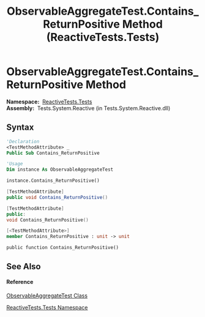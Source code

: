 ﻿---
title: ObservableAggregateTest.Contains_ReturnPositive Method  (ReactiveTests.Tests)
TOCTitle: Contains_ReturnPositive Method
ms:assetid: M:ReactiveTests.Tests.ObservableAggregateTest.Contains_ReturnPositive
ms:mtpsurl: https://msdn.microsoft.com/en-us/library/reactivetests.tests.observableaggregatetest.contains_returnpositive(v=VS.103)
ms:contentKeyID: 36620843
ms.date: 06/28/2011
mtps_version: v=VS.103
f1_keywords:
- ReactiveTests.Tests.ObservableAggregateTest.Contains_ReturnPositive
dev_langs:
- CSharp
- JScript
- VB
- FSharp
- c++
---

# ObservableAggregateTest.Contains\_ReturnPositive Method

**Namespace:**  [ReactiveTests.Tests](hh289046\(v=vs.103\).md)  
**Assembly:**  Tests.System.Reactive (in Tests.System.Reactive.dll)

## Syntax

``` vb
'Declaration
<TestMethodAttribute> _
Public Sub Contains_ReturnPositive
```

``` vb
'Usage
Dim instance As ObservableAggregateTest

instance.Contains_ReturnPositive()
```

``` csharp
[TestMethodAttribute]
public void Contains_ReturnPositive()
```

``` c++
[TestMethodAttribute]
public:
void Contains_ReturnPositive()
```

``` fsharp
[<TestMethodAttribute>]
member Contains_ReturnPositive : unit -> unit 
```

``` jscript
public function Contains_ReturnPositive()
```

## See Also

#### Reference

[ObservableAggregateTest Class](hh314823\(v=vs.103\).md)

[ReactiveTests.Tests Namespace](hh289046\(v=vs.103\).md)

